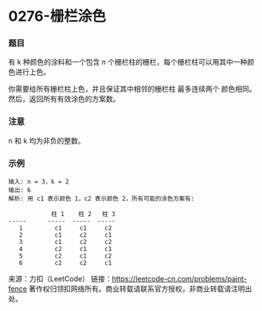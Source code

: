 # 0276-栅栏涂色

### 题目

有 k 种颜色的涂料和一个包含 n 个栅栏柱的栅栏，每个栅栏柱可以用其中一种颜色进行上色。

你需要给所有栅栏柱上色，并且保证其中相邻的栅栏柱 最多连续两个 颜色相同。然后，返回所有有效涂色的方案数。

### 注意
n 和 k 均为非负的整数。

### 示例

    输入: n = 3，k = 2
    输出: 6
    解析: 用 c1 表示颜色 1，c2 表示颜色 2，所有可能的涂色方案有:

                柱 1    柱 2   柱 3     
    -----      -----  -----  -----       
       1         c1     c1     c2 
       2         c1     c2     c1 
       3         c1     c2     c2 
       4         c2     c1     c1  
       5         c2     c1     c2
       6         c2     c2     c1

来源：力扣（LeetCode）
链接：https://leetcode-cn.com/problems/paint-fence
著作权归领扣网络所有。商业转载请联系官方授权，非商业转载请注明出处。